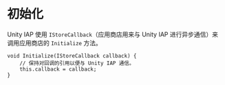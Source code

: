 初始化
==============

Unity IAP 使用 ``IStoreCallback``（应用商店用来与 Unity IAP 进行异步通信）来调用应用商店的 ``Initialize`` 方法。

````
void Initialize(IStoreCallback callback) {
    // 保持对回调的引用以便与 Unity IAP 通信。
    this.callback = callback;
}
````
